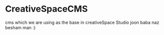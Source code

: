 # CreativeSpaceCMS
cms which we are using as the base in creativeSpace Studio
joon baba naz besham man :)

